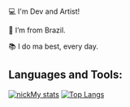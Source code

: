 :computer: I'm Dev and Artist!

:house_with_garden: I’m from Brazil.

:books: I do ma best, every day.

## Languages and Tools:
[![nickMy stats](https://github-readme-stats.vercel.app/api?username=nicksMy&theme=midnight-purple)](https://github.com/nicksMy/github-readme-stats)
[![Top Langs](https://github-readme-stats.vercel.app/api/top-langs/?username=nicksMy&theme=midnight-purple&layout=compact)](https://github.com/nicksMy/github-readme-stats)

<!--
**nicksMy/nicksMy** is a ✨ _special_ ✨ repository because its `README.md` (this file) appears on your GitHub profile.

Here are some ideas to get you started:

- 🔭 I’m currently working on ...
- 🌱 I’m currently learning ...
- 👯 I’m looking to collaborate on ...
- 🤔 I’m looking for help with ...
- 💬 Ask me about ...
- 📫 How to reach me: ...
- 😄 Pronouns: ...
- ⚡ Fun fact: ...
-->
